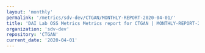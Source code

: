 ```yaml
---
layout: 'monthly'
permalink: '/metrics/sdv-dev/CTGAN/MONTHLY-REPORT-2020-04-01/'
title: 'DAI Lab OSS Metrics Metrics report for CTGAN | MONTHLY-REPORT-2020-04-01'
organization: 'sdv-dev'
repository: 'CTGAN'
current_date: '2020-04-01'
---
```

